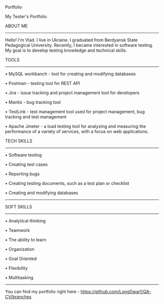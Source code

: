 Portfolio

My Tester's Portfolio

ABOUT ME
______________________________________________

Hello! I'm Vlad. I live in Ukraine. I graduated from Berdyansk State Pedagogical University. Recently, I became interested in software testing. My goal is to develop testing knowledge and technical skills.

TOOLS

______________________________________________

• MySQL workbanch - tool for creating and modifying databases

• Postman - testing tool for REST API

• Jira - issue tracking and project management tool for developers

• Mantis - bug tracking tool

• TestLink - test management tool used for project management, bug tracking and test management

• Apache Jmeter - a load testing tool for analyzing and measuring the performance of a variety of services, with a focus on web applications.

TECH SKILLS

______________________________________________


• Software testing

• Creating test cases

• Reporting bugs

• Creating testing documents, such as a test plan or checklist

• Creating and modifying databases

______________________________________________

SOFT SKILLS

______________________________________________

• Analytical thinking

• Teamwork

• The ability to learn

• Organization

• Goal Oriented

• Flexibility

• Multitasking

______________________________________________

You can find my portfolio right here - https://github.com/LongDwarf/QA-CV/branches
